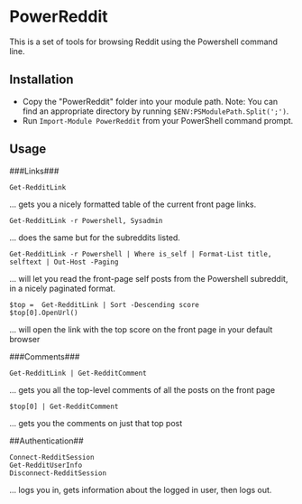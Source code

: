 PowerReddit
===========
This is a set of tools for browsing Reddit using the Powershell command line.

Installation
------------
 * Copy the "PowerReddit" folder into your module path. Note: You can find an
appropriate directory by running `$ENV:PSModulePath.Split(';')`.
 * Run `Import-Module PowerReddit` from your PowerShell command prompt.

 Usage
 -----

###Links###

    Get-RedditLink

... gets you a nicely formatted table of the current front page links.

    Get-RedditLink -r Powershell, Sysadmin

... does the same but for the subreddits listed.

    Get-RedditLink -r Powershell | Where is_self | Format-List title, selftext | Out-Host -Paging

... will let you read the front-page self posts from the Powershell subreddit,
in a nicely paginated format.

    $top =  Get-RedditLink | Sort -Descending score 
    $top[0].OpenUrl()

... will open the link with the top score on the front page in your default
browser

###Comments###

    Get-RedditLink | Get-RedditComment

... gets you all the top-level comments of all the posts on the front page

    $top[0] | Get-RedditComment

... gets you the comments on just that top post

##Authentication##

    Connect-RedditSession
    Get-RedditUserInfo
    Disconnect-RedditSession

... logs you in, gets information about the logged in user, then logs out.


